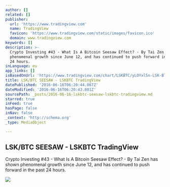 ```yaml
---
author: []
related: []
publisher:
  url: 'https://www.tradingview.com'
  name: TradingView
  favicon: 'https://www.tradingview.com/static/images/favicon.ico'
  domain: www.tradingview.com
keywords: []
description: >-
  Crypto Investing #43 - What Is A Bitcoin Seesaw Effect? - By Tai Zen has shown
  phenomenal growth since June 12, and has continued to push forward in the past
  24 hours.
inLanguage: eu
app_links: []
isBasedOnUrl: 'https://www.tradingview.com/chart/LSKBTC/yLOYxl5n-LSK-BTC-SEESAW/'
title: LSK/BTC SEESAW - LSKBTC TradingView
datePublished: '2016-06-16T06:20:44.067Z'
dateModified: '2016-06-16T06:20:43.801Z'
sourcePath: _posts/2016-06-16-lskbtc-seesaw-lskbtc-tradingview.md
starred: true
inFeed: true
hasPage: false
inNav: false
_context: 'http://schema.org'
_type: MediaObject

---
```

<article style=""><h1>LSK/BTC SEESAW - LSKBTC TradingView</h1><p>Crypto Investing #43 - What Is A Bitcoin Seesaw Effect? - By Tai Zen has shown phenomenal growth since June 12, and has continued to push forward in the past 24 hours.</p><img src="https://s3.amazonaws.com/tradingview/y/yLOYxl5n_171_121.png" /></article>
